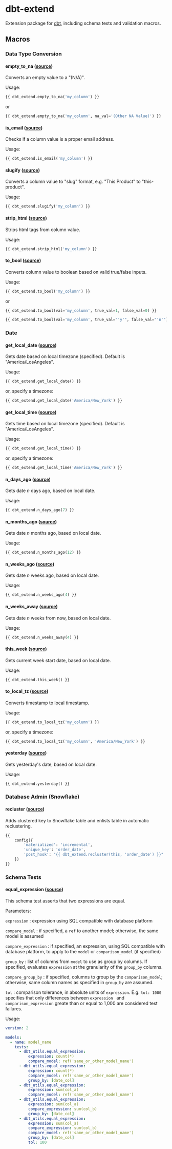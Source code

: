 # dbt-extend
Extension package for [dbt](https://github.com/fishtown-analytics/dbt), including schema tests and validation macros.

## Macros
### Data Type Conversion
#### empty_to_na ([source](macros/data_type/empty_to_na.sql))
Converts an empty value to a "(N/A)".

Usage:

```python
{{ dbt_extend.empty_to_na('my_column') }}
```
or
```python
{{ dbt_extend.empty_to_na('my_column', na_val='(Other NA Value)') }}
```

#### is_email ([source](macros/data_type/is_email.sql))
Checks if a column value is a proper email address.

Usage:

```python
{{ dbt_extend.is_email('my_column') }}
```

#### slugify ([source](macros/data_type/slugify.sql))
Converts a column value to "slug" format, e.g. "This Product" to "this-product".

Usage:

```python
{{ dbt_extend.slugify('my_column') }}
```

#### strip_html ([source](macros/data_type/strip_html.sql))
Strips html tags from column value.

Usage:

```python
{{ dbt_extend.strip_html('my_column') }}
```

#### to_bool ([source](macros/data_type/to_bool.sql))
Converts column value to boolean based on valid true/false inputs.

Usage:

```python
{{ dbt_extend.to_bool('my_column') }}
```

or 

```python
{{ dbt_extend.to_bool(val='my_column', true_val=1, false_val=0) }}
```

```python
{{ dbt_extend.to_bool(val='my_column', true_val="'y'", false_val="'n'") }}
```

### Date
#### get_local_date ([source](macros/date/get_local_date.sql))
Gets date based on local timezone (specified). Default is "America/LosAngeles".

Usage:

```python
{{ dbt_extend.get_local_date() }}
```

or, specify a timezone:
```python
{{ dbt_extend.get_local_date('America/New_York') }}
```


#### get_local_time ([source](macros/date/get_local_time.sql))
Gets time based on local timezone (specified). Default is "America/LosAngeles".

Usage:

```python
{{ dbt_extend.get_local_time() }}
```

or, specify a timezone:

```python
{{ dbt_extend.get_local_time('America/New_York') }}
```

#### n_days_ago ([source](macros/date/n_days_ago.sql))
Gets date _n_ days ago, based on local date.

Usage:

```python
{{ dbt_extend.n_days_ago(7) }}
```

#### n_months_ago ([source](macros/date/n_months_ago.sql))
Gets date _n_ months ago, based on local date.

Usage:

```python
{{ dbt_extend.n_months_ago(12) }}
```

#### n_weeks_ago ([source](macros/date/n_weeks_ago.sql))
Gets date _n_ weeks ago, based on local date.

Usage:

```python
{{ dbt_extend.n_weeks_ago(4) }}
```

#### n_weeks_away ([source](macros/date/n_weeks_away.sql))
Gets date _n_ weeks from now, based on local date.

Usage:

```python
{{ dbt_extend.n_weeks_away(4) }}
```

#### this_week ([source](macros/date/this_week.sql))
Gets current week start date, based on local date.

Usage:

```python
{{ dbt_extend.this_week() }}
```

#### to_local_tz ([source](macros/date/to_local_tz.sql))
Converts timestamp to local timestamp.

Usage:

```python
{{ dbt_extend.to_local_tz('my_column') }}
```

or, specify a timezone:

```python
{{ dbt_extend.to_local_tz('my_column', 'America/New_York') }}
```


#### yesterday ([source](macros/date/yesterday.sql))
Gets yesterday's date, based on local date.

Usage:

```python
{{ dbt_extend.yesterday() }}
```

### Database Admin (Snowflake)
#### recluster ([source](macros/dbt/snowflake/recluster.sql))
Adds clustered key to Snowflake table and enlists table in automatic reclustering.

```python
{{
    config({
        'materialized': 'incremental',
        'unique_key': 'order_date',
        'post_hook': "{{ dbt_extend.recluster(this, 'order_date') }}"
    })
}}
```

### Schema Tests
#### equal_expression ([source](macros/schema_tests/equal_expression.sql))
This schema test asserts that two expressions are equal.

Parameters:

`expression` : expression using SQL compatible with database platform 

`compare_model` : if specified, a `ref` to another model; otherwise, the same model is assumed

`compare_expression` : if specified, an expression, using SQL compatible with database platform, to apply to the `model` or `comparison_model` (if specified) 

`group_by` : list of columns from `model` to use as group by columns. If specified, evaluates `expression` at the granularity of the `group_by` columns.

`compare_group_by` : if specified, columns to group by the `comparison_model`; otherwise, same column names as specified in `group_by` are assumed.

`tol` : comparison tolerance, in absolute units of `expression`. E.g. `tol: 1000` specifies that only differences between `expression ` and `comparison_expression` greate than or equal to 1,000 are considered test failures. 

Usage:
```yaml
version: 2

models:
  - name: model_name
    tests:
      - dbt_utils.equal_expression:
          expression: count(*)
          compare_model: ref('same_or_other_model_name')
      - dbt_utils.equal_expression:
          expression: count(*)
          compare_model: ref('same_or_other_model_name')
          group_by: [date_col]
      - dbt_utils.equal_expression:
          expression: sum(col_a)
          compare_model: ref('same_or_other_model_name')
      - dbt_utils.equal_expression:
          expression: sum(col_a)
          compare_expression: sum(col_b)
          group_by: [date_col]
      - dbt_utils.equal_expression:
          expression: sum(col_a)
          compare_expression: sum(col_b)
          compare_model: ref('same_or_other_model_name')
          group_by: [date_col]
          tol: 100
```